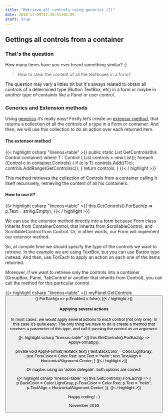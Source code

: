 ```yaml
---
title: "Retrieve all controls using generics (I)"
date: 2010-11-09T17:20:51+02:00
draft: true
---
```


## Gettings all controls from a container

### That's the question

How many times have you ever heard something similar? :)

> How to clear the content of all the textboxes in a form?

The question may vary a littles bit but it's always related to obtain all controls of a determined type (Button TextBox, etc) in a form or maybe in another type of container like a Panel or user control.

### Generics and Extension methods

Using [generics](https://docs.microsoft.com/en-us/dotnet/csharp/programming-guide/generics/) it’s really easy! Firstly let’s create an [extensor method](https://docs.microsoft.com/en-us/dotnet/csharp/programming-guide/classes-and-structs/extension-methods), that returns a collection of all the controls of a type in a Form or container. And then, we will use this collection to do an action over each returned item.

#### The extensor method

{{< highlight csharp "linenos=table" >}}
public static List<T> GetControls<T>(this Control container) where T : Control
{
    List<T> controls = new List<T>();
    foreach (Control c in container.Controls)
    {
        if (c is T)
            controls.Add((T)c);
        controls.AddRange(GetControls<T>(c));
    }
    return controls;
}
{{< / highlight >}}

This method retrieves the collection of Controls from a container calling it itself recursively, retrieving the content of all his containers.

#### How to use it?

{{< highlight csharp "linenos=table" >}}
this.GetControls<TextBox>().ForEach(p => p.Text = string.Empty);
{{< / highlight >}}

We can  use the extensor method directly into a form because Form class inherits from ContainerControl, that inherits from ScrollableControl, and ScrollableControl from Control. Or, in other words, our Form will implement our extensor method. 

So, at compile time we should specify the type of the controls we want to retrieve. In the example we are using TextBox, but you can use Button type instead. And then, use ForEach to apply an action on each one of the items returned.

Moreover, if we want to retrieve only the controls into a container (GroupBox, Panel, TabControl or another that inherits from Control), you can call the method for this particular control.

{{< highlight csharp "linenos=table" >}}
myPanel.GetControls<Button>().ForEach(p => p.Enabled = false);
{{< / highlight >}}

#### Applying several actions

In most cases, we would apply several actions to each control (not only one). In this case it’s quite easy: The only thing we have to do is create a method that receives a parameter of this type, and call it passing the control as an argument:

{{< highlight csharp "linenos=table" >}}
this.GetControls<TextBox>().ForEach(p => ApplyFormat(p));

private void ApplyFormat(TextBox text)
{
    text.BackColor = Color.LightGray;
    text.ForeColor = Color.Red;
    text.Text = "hello";
    text.TextAlign = HorizontalAlignment.Center;
}
{{< / highlight >}}

Or maybe, using an ‘action delegate’, both options are correct:

{{< highlight csharp "linenos=table" >}}
this.GetControls<TextBox>().ForEach(p => 
{ 
    p.BackColor = Color.LightGray; 
    p.ForeColor = Color.Red; 
    p.Text = "hello"; 
    p.TextAlign = HorizontalAlignment.Center; 
});
{{< / highlight >}}

Happy coding! :-)

November 2010